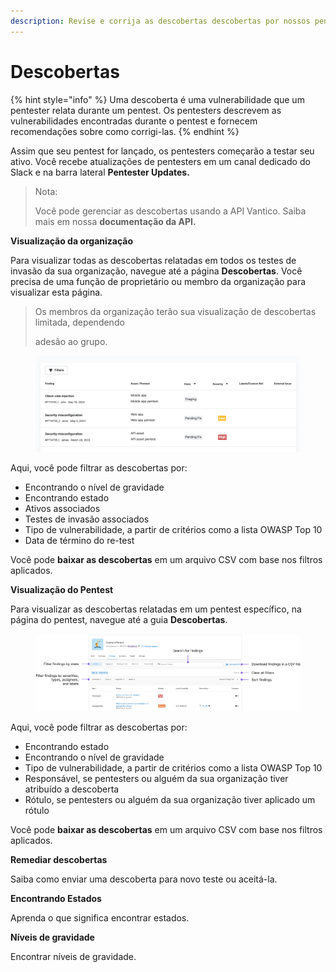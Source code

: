 ```yaml
---
description: Revise e corrija as descobertas descobertas por nossos pentesters.
---
```


# Descobertas

{% hint style="info" %}
Uma descoberta é uma vulnerabilidade que um pentester relata durante um pentest. Os pentesters descrevem as vulnerabilidades encontradas durante o pentest e fornecem recomendações sobre como corrigi-las.
{% endhint %}



Assim que seu pentest for lançado, os pentesters começarão a testar seu ativo. Você recebe atualizações de pentesters em um canal dedicado do Slack e na barra lateral **Pentester Updates.**



> Nota:
>
> Você pode gerenciar as descobertas usando a API Vantico. Saiba mais em nossa **documentação da API.**



**Visualização da organização**

Para visualizar todas as descobertas relatadas em todos os testes de invasão da sua organização, navegue até a página **Descobertas**. Você precisa de uma função de proprietário ou membro da organização para visualizar esta página.



> Os membros da organização terão sua visualização de descobertas limitada, dependendo
>
> adesão ao grupo.



<figure><img src="../../../.gitbook/assets/findings-organization-view.png" alt=""><figcaption></figcaption></figure>



Aqui, você pode filtrar as descobertas por:

* Encontrando o nível de gravidade
* Encontrando estado
* Ativos associados
* Testes de invasão associados
* Tipo de vulnerabilidade, a partir de critérios como a lista OWASP Top 10
* Data de término do re-test

Você pode **baixar as descobertas** em um arquivo CSV com base nos filtros aplicados.



**Visualização do Pentest**

Para visualizar as descobertas relatadas em um pentest específico, na página do pentest, navegue até a guia **Descobertas**.



<figure><img src="../../../.gitbook/assets/ViewFindingsSummary.png" alt=""><figcaption></figcaption></figure>



Aqui, você pode filtrar as descobertas por:

* Encontrando estado
* Encontrando o nível de gravidade
* Tipo de vulnerabilidade, a partir de critérios como a lista OWASP Top 10
* Responsável, se pentesters ou alguém da sua organização tiver atribuído a descoberta
* Rótulo, se pentesters ou alguém da sua organização tiver aplicado um rótulo

Você pode **baixar as descobertas** em um arquivo CSV com base nos filtros aplicados.



**Remediar descobertas**&#x20;

Saiba como enviar uma descoberta para novo teste ou aceitá-la.



**Encontrando Estados**

Aprenda o que significa encontrar estados.



**Níveis de gravidade**

Encontrar níveis de gravidade.
